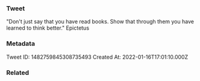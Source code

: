 ### Tweet
"Don't just say that you have read books. Show that through them you have learned to think better." Epictetus

### Metadata
Tweet ID: 1482759845308735493
Created At: 2022-01-16T17:01:10.000Z

### Related


